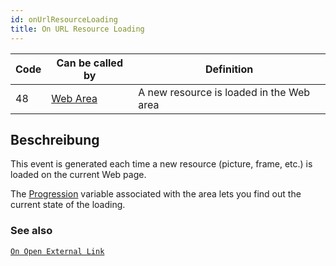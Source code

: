 ```yaml
---
id: onUrlResourceLoading
title: On URL Resource Loading
---
```


| Code | Can be called by                            | Definition                               |
| ---- | ------------------------------------------- | ---------------------------------------- |
| 48   | [Web Area](FormObjects/webArea_overview.md) | A new resource is loaded in the Web area |


## Beschreibung

This event is generated each time a new resource (picture, frame, etc.) is loaded on the current Web page.

The [Progression](FormObjects/properties_WebArea.md#progression) variable associated with the area lets you find out the current state of the loading.


### See also
[`On Open External Link`](onOpenExternalLink.md)